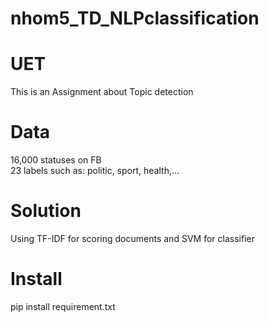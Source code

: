 # nhom5_TD_NLPclassification

# UET
This is an Assignment about Topic detection 

# Data 
16,000 statuses on FB  
23 labels such as: politic, sport, health,...

# Solution 
Using TF-IDF for scoring documents and SVM for classifier

# Install
pip install requirement.txt
